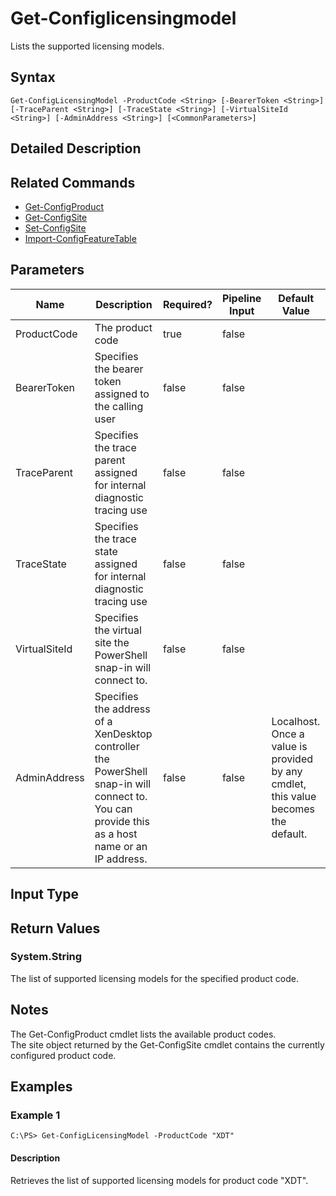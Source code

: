 ﻿
# Get-Configlicensingmodel
Lists the supported licensing models.
## Syntax

```
Get-ConfigLicensingModel -ProductCode <String> [-BearerToken <String>] [-TraceParent <String>] [-TraceState <String>] [-VirtualSiteId <String>] [-AdminAddress <String>] [<CommonParameters>]
```

## Detailed Description



## Related Commands

* [Get-ConfigProduct](../Get-ConfigProduct/)
* [Get-ConfigSite](../Get-ConfigSite/)
* [Set-ConfigSite](../Set-ConfigSite/)
* [Import-ConfigFeatureTable](../Import-ConfigFeatureTable/)
## Parameters
| Name   | Description | Required? | Pipeline Input | Default Value |
| --- | --- | --- | --- | --- |
| ProductCode | The product code | true | false |  |
| BearerToken | Specifies the bearer token assigned to the calling user | false | false |  |
| TraceParent | Specifies the trace parent assigned for internal diagnostic tracing use | false | false |  |
| TraceState | Specifies the trace state assigned for internal diagnostic tracing use | false | false |  |
| VirtualSiteId | Specifies the virtual site the PowerShell snap-in will connect to. | false | false |  |
| AdminAddress | Specifies the address of a XenDesktop controller the PowerShell snap-in will connect to. You can provide this as a host name or an IP address. | false | false | Localhost. Once a value is provided by any cmdlet, this value becomes the default. |

## Input Type

### 

## Return Values

### System.String
The list of supported licensing models for the specified product code.
## Notes
The Get-ConfigProduct cmdlet lists the available product codes.  
    The site object returned by the Get-ConfigSite cmdlet contains the currently configured product code.
## Examples

### Example 1

```
C:\PS> Get-ConfigLicensingModel -ProductCode "XDT"
```

#### Description
Retrieves the list of supported licensing models for product code "XDT".

